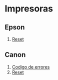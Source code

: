 <!-- TITLE: Impresoras -->
<!-- SUBTITLE: A quick summary of Impresoras -->

# Impresoras
## Epson
1. <a href="/reset-epson"> Reset </a>

## Canon
1.  <a href="/reset-epson"> Codigo de errores </a>
1. <a href="/reset-epson"> Reset </a>